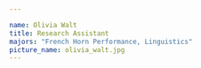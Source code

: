 ```yaml
---

name: Olivia Walt
title: Research Assistant
majors: "French Horn Performance, Linguistics"
picture_name: olivia_walt.jpg
---
```

